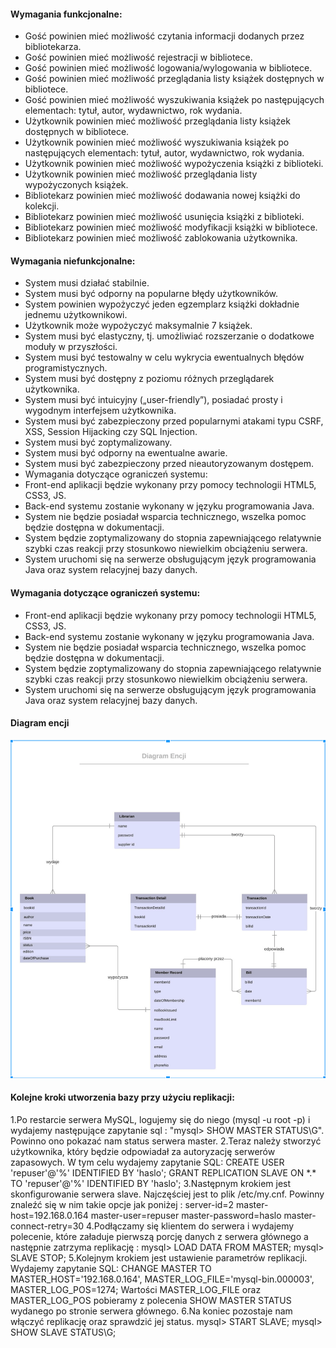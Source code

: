 <h4>Wymagania funkcjonalne:</h4>
<ul>
<li>Gość powinien mieć możliwość czytania informacji dodanych przez bibliotekarza.</li>
<li>Gość powinien mieć możliwość rejestracji w bibliotece.</li>
<li>Gość powinien mieć możliwość logowania/wylogowania w bibliotece.</li>
<li>Gość powinien mieć możliwość przeglądania listy książek dostępnych w bibliotece.</li>
<li>Gość powinien mieć możliwość wyszukiwania książek po następujących elementach: tytuł, autor, wydawnictwo, rok wydania.</li>
<li>Użytkownik powinien mieć możliwość przeglądania listy książek dostępnych w bibliotece.</li>
<li>Użytkownik powinien mieć możliwość wyszukiwania książek po następujących elementach: tytuł, autor, wydawnictwo, rok wydania.</li>
<li>Użytkownik powinien mieć możliwość wypożyczenia książki z biblioteki.</li>
<li>Użytkownik powinien mieć możliwość przeglądania listy wypożyczonych książek.</li>
<li>Bibliotekarz powinien mieć możliwość dodawania nowej książki do kolekcji.</li>
<li>Bibliotekarz powinien mieć możliwość usunięcia książki z biblioteki.</li>
<li>Bibliotekarz powinien mieć możliwość modyfikacji książki w bibliotece.</li>
<li>Bibliotekarz powinien mieć możliwość zablokowania użytkownika.</li>
</ul>

<h4>Wymagania niefunkcjonalne:</h4>
<ul>
<li>System musi działać stabilnie.</li>
<li>System musi być odporny na popularne błędy użytkowników.</li>
<li>System powinien wypożyczyć jeden egzemplarz książki dokładnie jednemu użytkownikowi.</li>
<li>Użytkownik może wypożyczyć maksymalnie 7 książek.</li>
<li>System musi być elastyczny, tj. umożliwiać rozszerzanie o dodatkowe moduły w przyszłości.</li>
<li>System musi być testowalny w celu wykrycia ewentualnych błędów programistycznych.</li>
<li>System musi być dostępny z poziomu różnych przeglądarek użytkownika.</li>
<li>System musi być intuicyjny („user-friendly”), posiadać prosty i wygodnym interfejsem użytkownika.</li>
<li>System musi być zabezpieczony przed popularnymi atakami typu CSRF, XSS, Session Hijacking czy SQL Injection.</li>
<li>System musi być zoptymalizowany.</li>
<li>System musi być odporny na ewentualne awarie.</li>
<li>System musi być zabezpieczony przed nieautoryzowanym dostępem.</li>
<li>Wymagania dotyczące ograniczeń systemu:</li>
<li>Front-end aplikacji będzie wykonany przy pomocy technologii HTML5, CSS3, JS.</li>
<li>Back-end systemu zostanie wykonany w języku programowania Java.</li>
<li>System nie będzie posiadał wsparcia technicznego, wszelka pomoc będzie dostępna w dokumentacji.</li>
<li>System będzie zoptymalizowany do stopnia zapewniającego relatywnie szybki czas reakcji przy stosunkowo niewielkim obciążeniu serwera.</li>
<li>System uruchomi się na serwerze obsługującym język programowania Java oraz system relacyjnej bazy danych.</li>
</ul>

<h4>Wymagania dotyczące ograniczeń systemu:</h4>
<ul>
<li>Front-end aplikacji będzie wykonany przy pomocy technologii HTML5, CSS3, JS.</li>
<li>Back-end systemu zostanie wykonany w języku programowania Java.</li>
<li>System nie będzie posiadał wsparcia technicznego, wszelka pomoc będzie dostępna w dokumentacji.</li>
<li>System będzie zoptymalizowany do stopnia zapewniającego relatywnie szybki czas reakcji przy stosunkowo niewielkim obciążeniu serwera.</li>
<li>System uruchomi się na serwerze obsługującym język programowania Java oraz system relacyjnej bazy danych.</li>
</ul>

<h4>Diagram encji</h4>
<img src="https://raw.githubusercontent.com/be1zi/LibraryAPI/master/documentation/diagramEncjii.png" alt="Diagram Encji">

<h4>Kolejne kroki utworzenia bazy przy użyciu replikacji:</h4>
1.Po restarcie serwera MySQL, logujemy się do niego (mysql -u root -p) i wydajemy następujące zapytanie sql : "mysql> SHOW MASTER STATUS\G". Powinno ono pokazać nam status serwera master.
2.Teraz należy stworzyć użytkownika, który będzie odpowiadał za autoryzację serwerów zapasowych. 
   W tym celu wydajemy zapytanie SQL: 
    CREATE USER 'repuser'@'%' IDENTIFIED BY 'haslo';
     GRANT REPLICATION SLAVE ON *.* TO 'repuser'@'%' IDENTIFIED BY 'haslo';
3.Następnym krokiem jest skonfigurowanie serwera slave. Najczęściej jest to plik /etc/my.cnf. 
  Powinny znaleźć się w nim takie opcje jak poniżej : 
    server-id=2
    master-host=192.168.0.164
    master-user=repuser
    master-password=haslo
    master-connect-retry=30 
4.Podłączamy się klientem do serwera i wydajemy polecenie, które załaduje pierwszą porcję danych z serwera głównego a następnie zatrzyma   replikację :
    mysql> LOAD DATA FROM MASTER;
    mysql> SLAVE STOP;
5.Kolejnym krokiem jest ustawienie parametrów replikacji. Wydajemy zapytanie SQL:
    CHANGE MASTER TO
    MASTER_HOST='192.168.0.164',
    MASTER_LOG_FILE='mysql-bin.000003',
    MASTER_LOG_POS=1274;
Wartości MASTER_LOG_FILE oraz MASTER_LOG_POS pobieramy z polecenia SHOW MASTER STATUS wydanego po stronie serwera głównego. 
6.Na koniec pozostaje nam włączyć replikację oraz sprawdzić jej status.
    mysql> START SLAVE;
    mysql> SHOW SLAVE STATUS\G;
